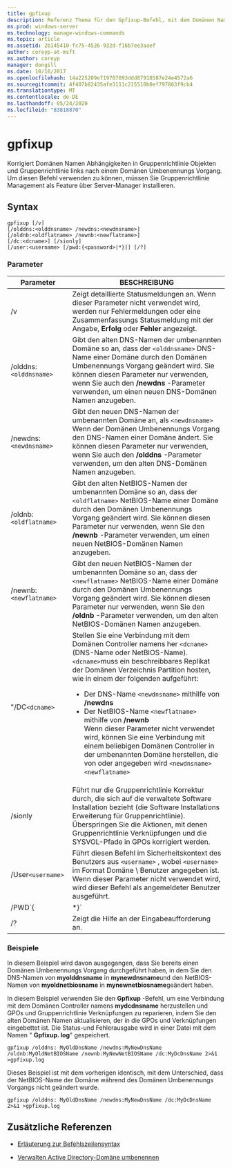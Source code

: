 ```yaml
---
title: gpfixup
description: Referenz Thema für den Gpfixup-Befehl, mit dem Domänen Namen Abhängigkeiten in Gruppenrichtlinie Objekten und Gruppenrichtlinie links nach einem Domänen Umbenennungs Vorgang korrigiert werden.
ms.prod: windows-server
ms.technology: manage-windows-commands
ms.topic: article
ms.assetid: 2b145410-fc75-4526-932d-f16b7ee3aaef
author: coreyp-at-msft
ms.author: coreyp
manager: dongill
ms.date: 10/16/2017
ms.openlocfilehash: 14a225209e719707093ddd87918587e24e4572a6
ms.sourcegitcommit: 4f407b82435afe3111c215510b0ef797863f9cb4
ms.translationtype: MT
ms.contentlocale: de-DE
ms.lasthandoff: 05/24/2020
ms.locfileid: "83818870"
---
```

# <a name="gpfixup"></a>gpfixup

Korrigiert Domänen Namen Abhängigkeiten in Gruppenrichtlinie Objekten und Gruppenrichtlinie links nach einem Domänen Umbenennungs Vorgang. Um diesen Befehl verwenden zu können, müssen Sie Gruppenrichtlinie Management als Feature über Server-Manager installieren.

## <a name="syntax"></a>Syntax

```
gpfixup [/v]
[/olddns:<olddnsname> /newdns:<newdnsname>]
[/oldnb:<oldflatname> /newnb:<newflatname>]
[/dc:<dcname>] [/sionly]
[/user:<username> [/pwd:{<password>|*}]] [/?]
```

### <a name="parameters"></a>Parameter

| Parameter | BESCHREIBUNG |
| --------- |------------ |
| /v | Zeigt detaillierte Statusmeldungen an. Wenn dieser Parameter nicht verwendet wird, werden nur Fehlermeldungen oder eine Zusammenfassungs Statusmeldung mit der Angabe, **Erfolg** oder **Fehler** angezeigt. |
| /olddns:`<olddnsname>` | Gibt den alten DNS-Namen der umbenannten Domäne so an, dass der `<olddnsname>` DNS-Name einer Domäne durch den Domänen Umbenennungs Vorgang geändert wird. Sie können diesen Parameter nur verwenden, wenn Sie auch den **/newdns** -Parameter verwenden, um einen neuen DNS-Domänen Namen anzugeben. |
| /newdns:`<newdnsname>` | Gibt den neuen DNS-Namen der umbenannten Domäne an, als `<newdnsname>` Wenn der Domänen Umbenennungs Vorgang den DNS-Namen einer Domäne ändert. Sie können diesen Parameter nur verwenden, wenn Sie auch den **/olddns** -Parameter verwenden, um den alten DNS-Domänen Namen anzugeben. |
| /oldnb:`<oldflatname>` | Gibt den alten NetBIOS-Namen der umbenannten Domäne so an, dass der `<oldflatname>` NetBIOS-Name einer Domäne durch den Domänen Umbenennungs Vorgang geändert wird. Sie können diesen Parameter nur verwenden, wenn Sie den **/newnb** -Parameter verwenden, um einen neuen NetBIOS-Domänen Namen anzugeben. |
| /newnb:`<newflatname>` | Gibt den neuen NetBIOS-Namen der umbenannten Domäne so an, dass der `<newflatname>` NetBIOS-Name einer Domäne durch den Domänen Umbenennungs Vorgang geändert wird. Sie können diesen Parameter nur verwenden, wenn Sie den **/oldnb** -Parameter verwenden, um den alten NetBIOS-Domänen Namen anzugeben. |
| "/DC`<dcname>` | Stellen Sie eine Verbindung mit dem Domänen Controller namens her `<dcname>` (DNS-Name oder NetBIOS-Name). `<dcname>`muss ein beschreibbares Replikat der Domänen Verzeichnis Partition hosten, wie in einem der folgenden aufgeführt:<ul><li>Der DNS-Name `<newdnsname>` mithilfe von **/newdns**</li><li>Der NetBIOS-Name `<newflatname>` mithilfe von **/newnb**</br>Wenn dieser Parameter nicht verwendet wird, können Sie eine Verbindung mit einem beliebigen Domänen Controller in der umbenannten Domäne herstellen, die von oder angegeben wird `<newdnsname>` `<newflatname>`</li></ul> |
| /sionly | Führt nur die Gruppenrichtlinie Korrektur durch, die sich auf die verwaltete Software Installation bezieht (die Software Installations Erweiterung für Gruppenrichtlinie). Überspringen Sie die Aktionen, mit denen Gruppenrichtlinie Verknüpfungen und die SYSVOL-Pfade in GPOs korrigiert werden. |
| /User`<username>` |Führt diesen Befehl im Sicherheitskontext des Benutzers aus `<username>` , wobei `<username>` im Format Domäne \ Benutzer angegeben ist. Wenn dieser Parameter nicht verwendet wird, wird dieser Befehl als angemeldeter Benutzer ausgeführt. |
| /PWD`{<password> | *}` | Gibt das Kennwort für den Benutzer an. |
| /? | Zeigt die Hilfe an der Eingabeaufforderung an. |

### <a name="examples"></a>Beispiele

In diesem Beispiel wird davon ausgegangen, dass Sie bereits einen Domänen Umbenennungs Vorgang durchgeführt haben, in dem Sie den DNS-Namen von **myolddnsname** in **mynewdnsname**und den NetBIOS-Namen von **myoldnetbiosname** in **mynewnetbiosname**geändert haben.

In diesem Beispiel verwenden Sie den **Gpfixup** -Befehl, um eine Verbindung mit dem Domänen Controller namens **mydcdnsname** herzustellen und GPOs und Gruppenrichtlinie Verknüpfungen zu reparieren, indem Sie den alten Domänen Namen aktualisieren, der in die GPOs und Verknüpfungen eingebettet ist. Die Status-und Fehlerausgabe wird in einer Datei mit dem Namen " **Gpfixup. log**" gespeichert.

```
gpfixup /olddns: MyOldDnsName /newdns:MyNewDnsName /oldnb:MyOldNetBIOSName /newnb:MyNewNetBIOSName /dc:MyDcDnsName 2>&1 >gpfixup.log
```

Dieses Beispiel ist mit dem vorherigen identisch, mit dem Unterschied, dass der NetBIOS-Name der Domäne während des Domänen Umbenennungs Vorgangs nicht geändert wurde.

```
gpfixup /olddns: MyOldDnsName /newdns:MyNewDnsName /dc:MyDcDnsName 2>&1 >gpfixup.log
```

## <a name="additional-references"></a>Zusätzliche Referenzen

- [Erläuterung zur Befehlszeilensyntax](command-line-syntax-key.md)

- [Verwalten Active Directory-Domäne umbenennen](https://docs.microsoft.com/previous-versions/windows/it-pro/windows-server-2008-R2-and-2008/cc794869(v=ws.10))

